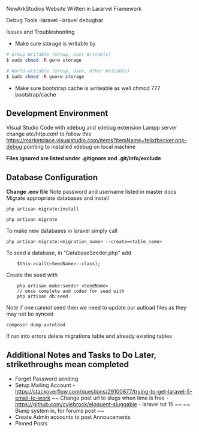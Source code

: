 NewArkStudios Website
Written in Lararvel Framework

Debug Tools
-laravel
-laravel debugbar

Issues and Troubleshooting
- Make sure storage is writable by 

``` php
# Group Writable (Group, User Writable)
$ sudo chmod -R gu+w storage

# World-writable (Group, User, Other Writable)
$ sudo chmod -R guo+w storage
```
- Make sure bootstrap cache is writeable as well
chmod 777 bootstrap/cache

## Development Environment
Visual Studio Code with xdebug and xdebug extension
Lampp server change etc/http.conf to follow this https://marketplace.visualstudio.com/items?itemName=felixfbecker.php-debug
pointing to installed xdebug on local machine

**Files Ignored are listed under .gitignore and .git/info/exclude**

## Database Configuration 
**Change .env file**
Note password and username listed in master docs
Migrate appropriate databases and install
```
php artisan migrate:install

php artisan migrate
```
To make new databases in laravel simply call

```
php artisan migrate:<migration_name> --create=<table_name>
```

To seed a database, in "DatabaseSeeder.php" add
```
    $this->call(<SeedName>::class);
```
Create the seed with 
```
    php artisan make:seeder <SeedName>
    // once complete and coded for seed with
    php artisan db:seed
```

Note if one cannot seed then we need to update our autload files
as they may not be synced

```
composer dump-autoload
```


If run into errors delete migrations table and already existing tables


## Additional Notes and Tasks to Do Later, strikethroughs mean completed
- Forget Password sending
- Setup Mailing Account - https://stackoverflow.com/questions/29100877/trying-to-get-laravel-5-email-to-work
~~ Change post url to slugs when time is free - https://github.com/cviebrock/eloquent-sluggable - laravel tut 15 ~~
~~ Bump system in, for forums post ~~
- Create Admin accounts to post Annoucements
- Pinned Posts
